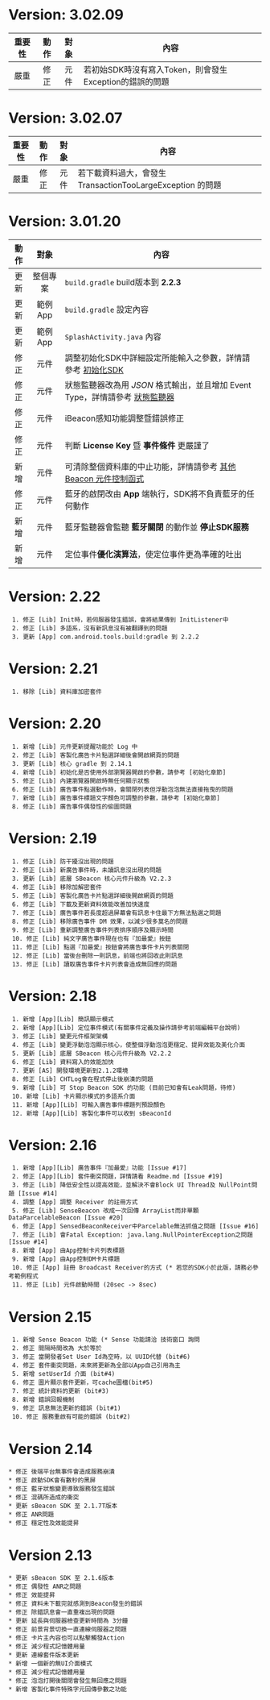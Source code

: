 # Version: 3.02.09 #

| 重要性  |  動作  |  對象  | 內容                                   |
| :--: | :--: | :--: | ------------------------------------ |
|  嚴重  |  修正  |  元件  | 若初始SDK時沒有寫入Token，則會發生Exception的錯誤的問題 |

# Version: 3.02.07 #

| 重要性  |  動作  |  對象  | 內容                                       |
| :--: | :--: | :--: | ---------------------------------------- |
|  嚴重  |  修正  |  元件  | 若下載資料過大，會發生 TransactionTooLargeException 的問題 |

# Version: 3.01.20 #
|  動作  |  對象   | 內容                                       |
| :--: | :---: | ---------------------------------------- |
|  更新  | 整個專案  | `build.gradle` build版本到 **2.2.3**        |
|  更新  | 範例App | `build.gradle` 設定內容                      |
|  更新  | 範例App | `SplashActivity.java` 內容                 |
|  修正  |  元件   | 調整初始化SDK中詳細設定所能輸入之參數，詳情請參考 [初始化SDK](http://-dc-beaconnotifydemo.readthedocs.io/2.%20Init/#detail-init) |
|  修正  |  元件   | 狀態監聽器改為用 *JSON* 格式輸出，並且增加 Event Type，詳情請參考 [狀態監聽器](http://-dc-beaconnotifydemo.readthedocs.io/3.%20Listener/) |
|  修正  |  元件   | iBeacon感知功能調整暨錯誤修正                       |
|  修正  |  元件   | 判斷 **License Key** 暨 **事件條件** 更嚴謹了       |
|  新增  |  元件   | 可清除整個資料庫的中止功能，詳情請參考 [其他 Beacon 元件控制函式](http://-dc-beaconnotifydemo.readthedocs.io/6.%20Controller/) |
|  修正  |  元件   | 藍牙的啟閉改由 **App** 端執行，SDK將不負責藍牙的任何動作       |
|  新增  |  元件   | 藍牙監聽器會監聽 **藍牙關閉** 的動作並 **停止SDK服務**       |
|  新增  |  元件   | 定位事件**優化演算法**，使定位事件更為準確的吐出               |
# Version: 2.22 #
```
 1. 修正 [Lib] Init時，若伺服器發生錯誤，會將結果傳到 InitListener中
 2. 修正 [Lib] 多語系，沒有新訊息沒有被翻譯到的問題
 3. 更新 [App] com.android.tools.build:gradle 到 2.2.2
```
# Version: 2.21 #
```
 1. 移除 [Lib] 資料庫加密套件
```
# Version: 2.20 #
```
 1. 新增 [Lib] 元件更新提醒功能於 Log 中
 2. 修正 [Lib] 客製化廣告卡片點選詳細後會開啟網頁的問題
 3. 更新 [Lib] 核心 gradle 到 2.14.1
 4. 新增 [Lib] 初始化是否使用外部瀏覽器開啟的參數，請參考 [初始化章節]
 5. 修正 [Lib] 內建瀏覽器開啟時無任何顯示狀態
 6. 修正 [Lib] 廣告事件點選動作時，會關閉列表但浮動泡泡無法直接拖曳的問題
 7. 新增 [Lib] 廣告事件標題文字顏色可調整的參數，請參考 [初始化章節]
 8. 修正 [Lib] 廣告事件偶發性的偷圖問題
```
# Version: 2.19 #
```
 1. 修正 [Lib] 防干擾沒出現的問題
 2. 修正 [Lib] 新廣告事件時，未讀訊息沒出現的問題
 3. 更新 [Lib] 底層 SBeacon 核心元件升級為 V2.2.3
 4. 修正 [Lib] 移除加解密套件
 5. 修正 [Lib] 客製化廣告卡片點選詳細後開啟網頁的問題
 6. 修正 [Lib] 下載及更新資料效能改善加快速度
 7. 修正 [Lib] 廣告事件若長度超過屏幕會有訊息卡住最下方無法點選之問題
 8. 修正 [Lib] 移除廣告事件 DM 效果，以減少很多莫名的問題
 9. 修正 [Lib] 重新調整廣告事件列表排序順序及顯示時間
 10. 修正 [Lib] 純文字廣告事件現在也有『加最愛』按鈕
 11. 修正 [Lib] 點選『加最愛』按鈕會將廣告事件卡片列表關閉
 12. 修正 [Lib] 當後台刪除一則訊息，前端也將回收此則訊息
 13. 修正 [Lib] 讀取廣告事件卡片列表會造成無回應的問題
```
# Version: 2.18 #
```
 1. 新增 [App][Lib] 簡訊顯示模式
 2. 新增 [App][Lib] 定位事件模式(有關事件定義及操作請參考前端編輯平台說明)
 3. 修正 [Lib] 變更元件框架架構
 4. 修正 [Lib] 變更浮動泡泡顯示核心，使整個浮動泡泡更穩定、提昇效能及美化介面
 5. 更新 [Lib] 底層 SBeacon 核心元件升級為 V2.2.2
 6. 修正 [Lib] 資料寫入的效能加快
 7. 更新 [AS] 開發環境更新到2.1.2環境
 8. 修正 [Lib] CHTLog會在程式停止後崩潰的問題
 9. 新增 [Lib] 可 Stop Beacon SDK 的功能 (目前已知會有Leak問題，待修)
 10. 新增 [Lib] 卡片顯示模式的多語系介面
 11. 新增 [App][Lib] 可輸入廣告事件標題列預設顏色
 12. 新增 [App][Lib] 客製化事件可以收到 sBeaconId
```
# Version: 2.16 #
```
 1. 新增 [App][Lib] 廣告事件『加最愛』功能 [Issue #17]
 2. 修正 [App][Lib] 套件衝突問題，詳情請看 Readme.md [Issue #19]
 3. 修正 [Lib] 降低安全性以提高效能，並解決不會Block UI Thread及 NullPoint問題 [Issue #14]
 4. 調整 [App] 調整 Receiver 的註冊方式
 5. 修正 [Lib] SenseBeacon 改成一次回傳 ArrayList而非單顆DataParcelableBeacon [Issue #20]
 6. 修正 [App] SensedBeaconReceiver中Parcelable無法抓值之問題 [Issue #16]
 7. 修正 [Lib] 會Fatal Exception: java.lang.NullPointerException之問題 [Issue #14]
 8. 新增 [App] 由App控制卡片列表標題
 9. 新增 [App] 由App控制DM卡片標題
 10. 修正 [App] 註冊 Broadcast Receiver的方式 (* 若您的SDK小於此版，請務必參考範例程式
 11. 修正 [Lib] 元件啟動時間 (20sec -> 8sec)
```
# Version 2.15 #
```
 1. 新增 Sense Beacon 功能 (* Sense 功能請洽 技術窗口 詢問
 2. 修正 間隔時間改為 大於等於
 3. 修正 當開發者Set User Id為空時，以 UUID代替 (bit#6)
 4. 修正 套件衝突問題，未來將更新為全部以App自己引用為主
 5. 新增 setUserId 介面 (bit#4)
 6. 修正 圖片顯示套件更新，可cache圖檔(bit#5)
 7. 修正 統計資料的更新 (bit#3)
 8. 新增 錯誤回報機制
 9. 修正 訊息無法更新的錯誤 (bit#1)
 10. 修正 服務重啟有可能的錯誤 (bit#2)
```
# Version 2.14 #
```
* 修正 後端平台無事件會造成服務崩潰
* 修正 啟動SDK會有數秒的黑屏
* 修正 藍牙狀態變更導致服務發生錯誤
* 修正 混碼所造成的衝突
* 更新 sBeacon SDK 至 2.1.7T版本
* 修正 ANR問題
* 修正 穩定性及效能提昇
```
# Version 2.13 #
```
* 更新 sBeacon SDK 至 2.1.6版本
* 修正 偶發性 ANR之問題
* 修正 效能提昇
* 修正 資料未下載完就感測到Beacon發生的錯誤
* 修正 除錯訊息會一直重複出現的問題
* 更新 延長與伺服器檢查更新時間為 3分鐘
* 修正 前景背景切換一直連線伺服器之問題
* 修正 卡片主內容也可以點擊觸發Action
* 修正 減少程式記憶體用量
* 更新 連線套件版本更新
* 新增 一個新的無UI介面模式
* 修正 減少程式記憶體用量
* 修正 泡泡打開後關閉會發生無回應之問題
* 新增 客製化事件特殊字元回傳參數之功能
```

```

```